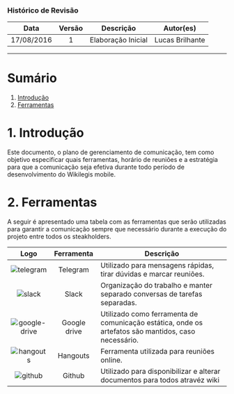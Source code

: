 ### Histórico de Revisão

| Data | Versão | Descrição | Autor(es) |
| :---: | :---: | --- | :---: |
| 17/08/2016 | 1 | Elaboração Inicial | Lucas Brilhante |

***

# Sumário

1.  [Introdução](#1-Introdução)
2.  [Ferramentas](#2-ferramentas)

# 1. Introdução

Este documento, o plano de gerenciamento de comunicação, tem como objetivo especificar quais ferramentas, horário de reuniões e a estratégia para que a comunicação seja efetiva durante todo período de desenvolvimento do Wikilegis mobile.

# 2. Ferramentas

A seguir é apresentado uma tabela com as ferramentas que serão utilizadas para garantir a comunicação sempre que necessário durante a execução do projeto entre todos os steakholders.

| Logo | Ferramenta | Descrição |
| :---: | :---: | --- |
| ![telegram](https://raw.githubusercontent.com/wiki/fga-gpp-mds/2016.2-Time01-WikiLegis/imagens/telegram.png) | Telegram | Utilizado para mensagens rápidas, tirar dúvidas e marcar reuniões. |
| ![slack](https://raw.githubusercontent.com/wiki/fga-gpp-mds/2016.2-Time01-WikiLegis/imagens/slack.png) | Slack | Organização do trabalho e manter separado conversas de tarefas separadas. |
| ![google-drive](https://raw.githubusercontent.com/wiki/fga-gpp-mds/2016.2-Time01-WikiLegis/imagens/google-drive.png) | Google drive | Utilizado como ferramenta de comunicação estática, onde os artefatos são mantidos, caso necessário. |
| ![hangouts](https://raw.githubusercontent.com/wiki/fga-gpp-mds/2016.2-Time01-WikiLegis/imagens/hangouts.png) | Hangouts | Ferramenta utilizada para reuniões online. |
| ![github](https://raw.githubusercontent.com/wiki/fga-gpp-mds/2016.2-Time01-WikiLegis/imagens/github.png) | Github | Utilizado para disponibilizar e alterar documentos para todos atravéz wiki |